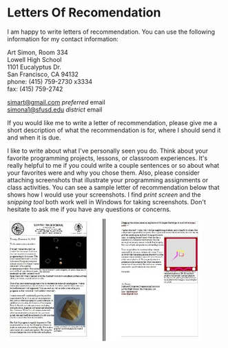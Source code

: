 # Letters Of Recomendation
I am happy to write letters of recommendation. You can use the following information for my contact information:   

Art Simon, Room 334   
Lowell High School   
1101 Eucalyptus Dr.   
San Francisco, CA 94132   
phone: (415) 759-2730 x3334   
fax: (415) 759-2742   

simart@gmail.com *preferred* email   
simona1@sfusd.edu *district* email   

If you would like me to write a letter of recommendation, please give me a short description of what the recommendation is for, where I should send it and when it is due. 

I like to write about what I've personally seen you do. Think about your favorite programming projects, lessons, or classroom experiences. It's really helpful to me if you could write a couple sentences or so about what your favorites were and why you chose them. Also, please consider attaching screenshots that illustrate your programming assignments or class activities. You can see a sample letter of recommendation below that shows how I would use your screenshots. I find *print screen* and the *snipping tool* both work well in Windows for taking screenshots. Don't hesitate to ask me if you have any questions or concerns.

![Sample Letter of Recommendation](SampleLetterOfRec.jpg)
